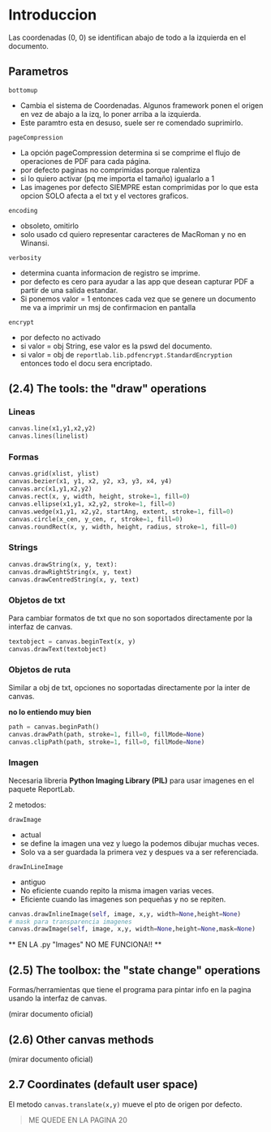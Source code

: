 # Introduccion

Las coordenadas (0, 0) se identifican
abajo de todo a la izquierda en el documento.

## Parametros

`bottomup`
* Cambia el sistema de Coordenadas. Algunos
framework ponen el origen en vez de abajo
a la izq, lo poner arriba a la izquierda.
* Este paramtro esta en desuso, suele ser re
comendado suprimirlo.

`pageCompression`
* La opción pageCompression determina si se 
comprime el flujo de operaciones de PDF 
para cada página.
* por defecto paginas no comprimidas porque
ralentiza
* si lo quiero activar (pq me importa 
el tamaño) igualarlo a 1
* Las imagenes por defecto SIEMPRE estan
comprimidas por lo que esta opcion SOLO
afecta a el txt y el vectores graficos.

`encoding`
* obsoleto, omitirlo
* solo usado cd quiero representar caracteres
de MacRoman y no en Winansi.

`verbosity`
* determina cuanta informacion de registro 
se imprime.
* por defecto es cero para ayudar a las app
que desean capturar PDF a partir de una
salida estandar.
* Si ponemos valor = 1 entonces cada vez
que se genere un documento me va a imprimir
un msj de confirmacion en pantalla

`encrypt`
* por defecto no activado
* si valor = obj String, ese valor es la 
pswd del documento.
* si valor = obj de `reportlab.lib.pdfencrypt.StandardEncryption`
entonces todo el docu sera encriptado.

## (2.4) The tools: the "draw" operations

### Lineas

```python
canvas.line(x1,y1,x2,y2)
canvas.lines(linelist)
```

### Formas

```python
canvas.grid(xlist, ylist)
canvas.bezier(x1, y1, x2, y2, x3, y3, x4, y4)
canvas.arc(x1,y1,x2,y2)
canvas.rect(x, y, width, height, stroke=1, fill=0)
canvas.ellipse(x1,y1, x2,y2, stroke=1, fill=0)
canvas.wedge(x1,y1, x2,y2, startAng, extent, stroke=1, fill=0)
canvas.circle(x_cen, y_cen, r, stroke=1, fill=0)
canvas.roundRect(x, y, width, height, radius, stroke=1, fill=0)
```

### Strings

```python
canvas.drawString(x, y, text):
canvas.drawRightString(x, y, text)
canvas.drawCentredString(x, y, text)
```

### Objetos de txt

Para cambiar formatos de txt que no son 
soportados directamente por la interfaz
de canvas.

```python
textobject = canvas.beginText(x, y)
canvas.drawText(textobject)
```

### Objetos de ruta

Similar a obj de txt, opciones no soportadas
directamente por la inter de canvas.

**no lo entiendo muy bien**

```python
path = canvas.beginPath()
canvas.drawPath(path, stroke=1, fill=0, fillMode=None)
canvas.clipPath(path, stroke=1, fill=0, fillMode=None) 
```

### Imagen
Necesaria libreria **Python Imaging Library (PIL)**
para usar imagenes en el paquete ReportLab.

2 metodos:

`drawImage`

* actual
* se define la imagen una vez y luego la podemos dibujar
muchas veces.
* Solo va a ser guardada la primera vez y despues va a ser referenciada.

`drawInLineImage`

* antiguo
* No eficiente cuando repito la misma imagen varias veces.
* Eficiente cuando las imagenes son pequeñas y no se repiten.

```python
canvas.drawInlineImage(self, image, x,y, width=None,height=None) 
# mask para transparencia imagenes
canvas.drawImage(self, image, x,y, width=None,height=None,mask=None)
```

** EN LA .py "Images" NO ME FUNCIONA!! **

## (2.5) The toolbox: the "state change" operations
Formas/herramientas que tiene el programa para pintar info
en la pagina usando la interfaz de canvas.

(mirar documento oficial)

## (2.6) Other canvas methods

(mirar documento oficial)


## 2.7 Coordinates (default user space)
El metodo `canvas.translate(x,y)` mueve el pto de origen por 
defecto.


> ME QUEDE EN LA PAGINA 20
